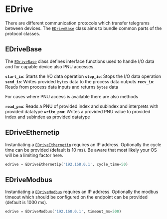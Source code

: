 # EDrive

There are different communication protocols which transfer telegrams between devices.
The [`EDriveBase`](edrive.edrive_base.EDriveBase) class aims to bundle common parts of the protocol classes.

## EDriveBase
The [`EDriveBase`](edrive.edrive_base.EDriveBase) class defines interface functions used to handle I/O data and for capable device also PNU accesses.

__`start_io`__: Starts the I/O data operation
__`stop_io`__: Stops the I/O data operation
__`send_io`__: Writes provided `bytes` data to the process data outputs
__`recv_io`__: Reads from process data inputs and returns `bytes` data

For cases where PNU access is available there are also methods

__`read_pnu`__: Reads a PNU of provided index and subindex and interprets with provided datatype
__`write_pnu`__: Writes a provided PNU value to provided index and subindex as provided datatype

## EDriveEthernetip
Instantiating a [`EDriveEthernetip`](edrive.edrive_ethernetip.EDriveEthernetip) requires an IP address.
Optionally the cycle time can be provided (default is 10 ms).
Be aware that most likely your OS will be a limiting factor here.

```python
edrive = EDriveEthernetip('192.168.0.1', cycle_time=50)
```

## EDriveModbus
Instantiating a [`EDriveModbus`](edrive.edrive_modbus.EDriveModbus) requires an IP address.
Optionally the modbus timeout which should be configured on the endpoint can be provided (default is 1000 ms).

```python
edrive = EDriveModbus('192.168.0.1', timeout_ms=500)
```